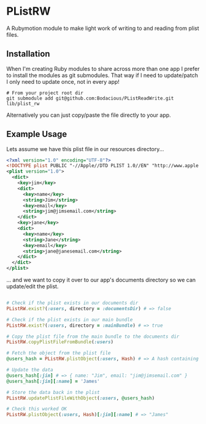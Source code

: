 # PListRW

A Rubymotion module to make light work of writing to and reading from plist files.

## Installation

When I'm creating Ruby modules to share across more than one app I prefer to install the modules as git submodules.
That way if I need to update/patch I only need to update once, not in every app!

    # From your project root dir
    git submodule add git@github.com:Bodacious/PListReadWrite.git lib/plist_rw
    
Alternatively you can just copy/paste the file directly to your app.

## Example Usage

Lets assume we have this plist file in our resources directory...

``` xml
<?xml version="1.0" encoding="UTF-8"?>
<!DOCTYPE plist PUBLIC "-//Apple//DTD PLIST 1.0//EN" "http://www.apple.com/DTDs/PropertyList-1.0.dtd">
<plist version="1.0">
  <dict>
    <key>jim</key>
    <dict>
      <key>name</key>
      <string>Jim</string>
      <key>email</key>
      <string>jim@jimsemail.com</string>
    </dict>
    <key>jane</key>
    <dict>
      <key>name</key>
      <string>Jane</string>
      <key>email</key>
      <string>jane@janesemail.com</string>
    </dict>
  </dict>
</plist>
```

... and we want to copy it over to our app's documents directory so we can update/edit the plist.

``` ruby

# Check if the plist exists in our documents dir
PListRW.exist?(:users, directory = :documentsDir) # => false

# Check if the plist exists in our main bundle
PListRW.exist?(:users, directory = :mainBundle) # => true

# Copy the plist file from the main bundle to the documents dir
PListRW.copyPlistFileFromBundle(:users)

# Fetch the object from the plist file
@users_hash = PListRW.plistObject(:users, Hash) # => A hash containing the User data

# Update the data
@users_hash[:jim] # => { name: "Jim", email: "jim@jimsemail.com" }
@users_hash[:jim][:name] = 'James'

# Store the data back in the plist
PListRW.updatePlistFileWithObject(:users, @users_hash)

# Check this worked OK
PListRW.plistObject(:users, Hash)[:jim][:name] # => "James"
```